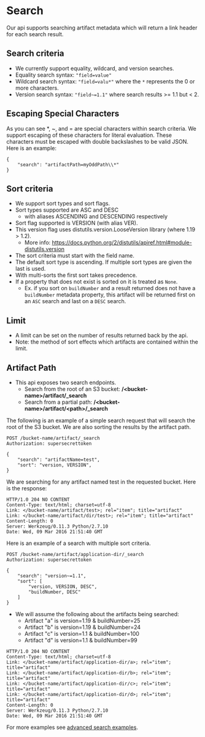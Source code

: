 Search
======

Our api supports searching artifact metadata which will return a link header for each search result.


Search criteria
---------------

* We currently support equality, wildcard, and version searches.
* Equality search syntax: `"field=value"`
* Wildcard search syntax: `"field=valu*"` where the `*` represents the 0 or more characters.
* Version search syntax: `"field~=1.1"` where search results >= 1.1 but < 2.


Escaping Special Characters
---------------------------

As you can see \*, ~, and = are special characters within search criteria. We support escaping of these characters for literal evaluation. These characters must be escaped with double backslashes to be valid JSON. Here is an example:

    {
        "search": "artifactPath=myOddPath\\*"
    }


Sort criteria
-------------

* We support sort types and sort flags.
* Sort types supported are ASC and DESC
    * with aliases ASCENDING and DESCENDING respectively
* Sort flag supported is VERSION (with alias VER).
* This version flag uses distutils.version.LooseVersion library (where 1.19 > 1.2).
    * More info: https://docs.python.org/2/distutils/apiref.html#module-distutils.version
* The sort criteria must start with the field name.
* The default sort type is ascending. If multiple sort types are given the last is used.
* With multi-sorts the first sort takes precedence.
* If a property that does not exist is sorted on it is treated as `None`.
    * Ex. if you sort on `buildNumber` and a result returned does not have a `buildNumber`
    metadata property, this artifact will be returned first on an `ASC` search and last on a
    `DESC` search.


Limit
-----

* A limit can be set on the number of results returned back by the api.
* Note: the method of sort effects which artifacts are contained within the limit.


Artifact Path
-------------

* This api exposes two search endpoints.
    * Search from the root of an S3 bucket:  **/\<bucket-name\>/artifact/\_search**
    * Search from a partial path: **/\<bucket-name\>/artifact/\<path\>/\_search**

The following is an example of a simple search request that will search the root of the S3 bucket. We are also sorting the results by the artifact path.

    POST /bucket-name/artifact/_search
    Authorization: supersecrettoken

    {
        "search": "artifactName=test",
        "sort": "version, VERSION",
    }

We are searching for any artifact named test in the requested bucket. Here is the response:

    HTTP/1.0 204 NO CONTENT
    Content-Type: text/html; charset=utf-8
    Link: </bucket-name/artifact/test>; rel="item"; title="artifact"
    Link: </bucket-name/artifact/dir/test>; rel="item"; title="artifact"
    Content-Length: 0
    Server: Werkzeug/0.11.3 Python/2.7.10
    Date: Wed, 09 Mar 2016 21:51:40 GMT

Here is an example of a search with multiple sort criteria.

    POST /bucket-name/artifact/application-dir/_search
    Authorization: supersecrettoken

    {
        "search": "version~=1.1",
        "sort": [
            "version, VERSION, DESC",
            "buildNumber, DESC"
        ]
    }

* We will assume the following about the artifacts being searched:
    * Artifact "a" is version=1.19 & buildNumber=25
    * Artifact "b" is version=1.19 & buildNumber=24
    * Artifact "c" is version=1.1 & buildNumber=100
    * Artifact "d" is version=1.1 & buildNumber=99

<b></b>

    HTTP/1.0 204 NO CONTENT
    Content-Type: text/html; charset=utf-8
    Link: </bucket-name/artifact/application-dir/a>; rel="item"; title="artifact"
    Link: </bucket-name/artifact/application-dir/b>; rel="item"; title="artifact"
    Link: </bucket-name/artifact/application-dir/c>; rel="item"; title="artifact"
    Link: </bucket-name/artifact/application-dir/d>; rel="item"; title="artifact"
    Content-Length: 0
    Server: Werkzeug/0.11.3 Python/2.7.10
    Date: Wed, 09 Mar 2016 21:51:40 GMT

For more examples see [advanced search examples](advanced-search-examples.md).

